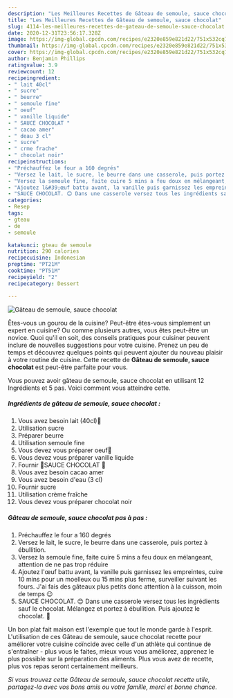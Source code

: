 ```yaml
---
description: "Les Meilleures Recettes de Gâteau de semoule, sauce chocolat"
title: "Les Meilleures Recettes de Gâteau de semoule, sauce chocolat"
slug: 4114-les-meilleures-recettes-de-gateau-de-semoule-sauce-chocolat
date: 2020-12-31T23:56:17.328Z
image: https://img-global.cpcdn.com/recipes/e2320e859e821d22/751x532cq70/gateau-de-semoule-sauce-chocolat-photo-principale-de-la-recette.jpg
thumbnail: https://img-global.cpcdn.com/recipes/e2320e859e821d22/751x532cq70/gateau-de-semoule-sauce-chocolat-photo-principale-de-la-recette.jpg
cover: https://img-global.cpcdn.com/recipes/e2320e859e821d22/751x532cq70/gateau-de-semoule-sauce-chocolat-photo-principale-de-la-recette.jpg
author: Benjamin Phillips
ratingvalue: 3.9
reviewcount: 12
recipeingredient:
- " lait 40cl"
- " sucre"
- " beurre"
- " semoule fine"
- " oeuf"
- " vanille liquide"
- " SAUCE CHOCOLAT "
- " cacao amer"
- " deau 3 cl"
- " sucre"
- " crme frache"
- " chocolat noir"
recipeinstructions:
- "Préchauffez le four a 160 degrés"
- "Versez le lait, le sucre, le beurre dans une casserole, puis portez à ébullition."
- "Versez la semoule fine, faite cuire 5 mins a feu doux en mélangeant, attention de ne pas trop réduire"
- "Ajoutez l&#39;œuf battu avant, la vanille puis garnissez les empreintes, cuire 10 mins pour un moelleux ou 15 mins plus ferme, surveiller suivant les fours. J&#39;ai fais des gâteaux plus petits donc attention à la cuisson, moin de temps 😉"
- "SAUCE CHOCOLAT. 😊 Dans une casserole versez tous les ingrédients sauf le chocolat. Mélangez et portez à ébullition. Puis ajoutez le chocolat. 🍫"
categories:
- Resep
tags:
- gteau
- de
- semoule

katakunci: gteau de semoule 
nutrition: 290 calories
recipecuisine: Indonesian
preptime: "PT21M"
cooktime: "PT51M"
recipeyield: "2"
recipecategory: Dessert

---
```



![Gâteau de semoule, sauce chocolat](https://img-global.cpcdn.com/recipes/e2320e859e821d22/751x532cq70/gateau-de-semoule-sauce-chocolat-photo-principale-de-la-recette.jpg)

Êtes-vous un gourou de la cuisine? Peut-être êtes-vous simplement un expert en cuisine? Ou comme plusieurs autres, vous êtes peut-être un novice. Quoi qu'il en soit, des conseils pratiques pour cuisiner peuvent inclure de nouvelles suggestions pour votre cuisine. Prenez un peu de temps et découvrez quelques points qui peuvent ajouter du nouveau plaisir à votre routine de cuisine. Cette recette de <strong> Gâteau de semoule, sauce chocolat </strong> est peut-être parfaite pour vous.

<!--inarticleads1-->

Vous pouvez avoir gâteau de semoule, sauce chocolat en utilisant 12 Ingrédients et 5 pas. Voici comment vous atteindre cette.

##### Ingrédients de gâteau de semoule, sauce chocolat :

1. Vous avez besoin  lait (40cl)🐄
1. Utilisation  sucre
1. Préparer  beurre
1. Utilisation  semoule fine
1. Vous devez vous préparer  oeuf🐣
1. Vous devez vous préparer  vanille liquide
1. Fournir  🍫SAUCE CHOCOLAT 🍫
1. Vous avez besoin  cacao amer
1. Vous avez besoin  d&#39;eau (3 cl)
1. Fournir  sucre
1. Utilisation  crème fraîche
1. Vous devez vous préparer  chocolat noir




<!--inarticleads2-->

##### Gâteau de semoule, sauce chocolat pas à pas :

1. Préchauffez le four a 160 degrés
1. Versez le lait, le sucre, le beurre dans une casserole, puis portez à ébullition.
1. Versez la semoule fine, faite cuire 5 mins a feu doux en mélangeant, attention de ne pas trop réduire
1. Ajoutez l&#39;œuf battu avant, la vanille puis garnissez les empreintes, cuire 10 mins pour un moelleux ou 15 mins plus ferme, surveiller suivant les fours. J&#39;ai fais des gâteaux plus petits donc attention à la cuisson, moin de temps 😉
1. SAUCE CHOCOLAT. 😊 Dans une casserole versez tous les ingrédients sauf le chocolat. Mélangez et portez à ébullition. Puis ajoutez le chocolat. 🍫




<!--inarticleads1-->

<p>
Un bon plat fait maison est l'exemple que tout le monde garde à l'esprit. L'utilisation de ces Gâteau de semoule, sauce chocolat recette pour améliorer votre cuisine coïncide avec celle d'un athlète qui continue de s'entraîner - plus vous le faites, mieux vous vous améliorez, apprenez le plus possible sur la préparation des aliments. Plus vous avez de recette, plus vos repas seront certainement meilleurs.
</p>

<p>
<i>Si vous trouvez cette Gâteau de semoule, sauce chocolat recette utile, partagez-la avec vos bons amis ou votre famille, merci et bonne chance.</i>
</p>

